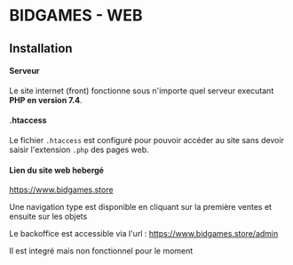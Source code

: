 # BIDGAMES - WEB

## Installation
#### Serveur
Le site internet (front) fonctionne sous n'importe quel serveur executant **PHP en version 7.4**.

#### .htaccess
Le fichier ```.htaccess``` est configuré pour pouvoir accéder au site sans devoir saisir l'extension ```.php``` des pages web.

#### Lien du site web hebergé 

https://www.bidgames.store 

Une navigation type est disponible en cliquant sur la première ventes et ensuite sur les objets 

Le backoffice est accessible via l'url :  https://www.bidgames.store/admin

Il est integré mais non fonctionnel pour le moment 
